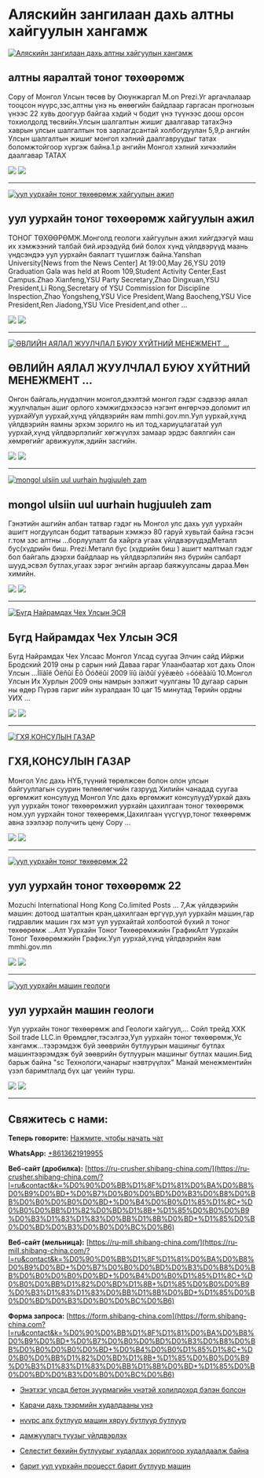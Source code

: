 # Аляскийн зангилаан дахь алтны хайгуулын хангамж

<a href="https://swt.shibang-china.com/?l=ru&img&k=%D0%90%D0%BB%D1%8F%D1%81%D0%BA%D0%B8%D0%B9%D0%BD+%D0%B7%D0%B0%D0%BD%D0%B3%D0%B8%D0%BB%D0%B0%D0%B0%D0%BD+%D0%B4%D0%B0%D1%85%D1%8C+%D0%B0%D0%BB%D1%82%D0%BD%D1%8B+%D1%85%D0%B0%D0%B9%D0%B3%D1%83%D1%83%D0%BB%D1%8B%D0%BD+%D1%85%D0%B0%D0%BD%D0%B3%D0%B0%D0%BC%D0%B6" target="_blank">![Аляскийн зангилаан дахь алтны хайгуулын хангамж](http://static.shibang-china.com/all-800x300/124.jpg)</a>

## алтны яаралтай тоног төхөөрөмж
Copy of Монгол Улсын төсөв by Оюунжаргал М.on Prezi.Уг аргачлалаар тооцсон нүүрс,зэс,алтны үнэ нь өнөөгийн байдлаар гаргасан прогнозын үнээс 22 хувь доогуур байгаа хэдий ч бодит үнэ түүнээс доош орсон тохиолдолд төсвийн.Улсын шалгалтын жишиг даалгавар татахЭнэ хаврын улсын шалгалтын тов зарлагдсантай холбогдуулан 5,9,р ангийн Улсын шалгалтын жишиг монгол хэлний даалгавруудыг татах боломжтойгоор хүргэж байна.1.р ангийн Монгол хэлний хичээлийн даалгавар ТАТАХ


<a href="https://whatsapp.shibangsoft.com/WhatsApp.php" target="_blank" title="WhatsApp">![](http://static.shibang-china.com/icon/whatsapp.png)</a> <a href="https://swt.shibang-china.com/?l=ru&icon&k=%D0%90%D0%BB%D1%8F%D1%81%D0%BA%D0%B8%D0%B9%D0%BD+%D0%B7%D0%B0%D0%BD%D0%B3%D0%B8%D0%BB%D0%B0%D0%B0%D0%BD+%D0%B4%D0%B0%D1%85%D1%8C+%D0%B0%D0%BB%D1%82%D0%BD%D1%8B+%D1%85%D0%B0%D0%B9%D0%B3%D1%83%D1%83%D0%BB%D1%8B%D0%BD+%D1%85%D0%B0%D0%BD%D0%B3%D0%B0%D0%BC%D0%B6" target="_blank">![](http://static.shibang-china.com/icon/chat-ru.png)</a>

---

<a href="https://swt.shibang-china.com/?l=ru&img&k=%D0%90%D0%BB%D1%8F%D1%81%D0%BA%D0%B8%D0%B9%D0%BD+%D0%B7%D0%B0%D0%BD%D0%B3%D0%B8%D0%BB%D0%B0%D0%B0%D0%BD+%D0%B4%D0%B0%D1%85%D1%8C+%D0%B0%D0%BB%D1%82%D0%BD%D1%8B+%D1%85%D0%B0%D0%B9%D0%B3%D1%83%D1%83%D0%BB%D1%8B%D0%BD+%D1%85%D0%B0%D0%BD%D0%B3%D0%B0%D0%BC%D0%B6" target="_blank">![уул уурхайн тоног төхөөрөмж хайгуулын ажил](http://static.shibang-china.com/all-800x300/1027.jpg)</a>

## уул уурхайн тоног төхөөрөмж хайгуулын ажил
ТОНОГ ТӨХӨӨРӨМЖ.Монголд геологи хайгуулын ажил хийгдээгүй маш их хэмжээний талбай бий.ирээдүйд бий болох хүнд үйлдвэрүүд маань үндсэндээ уул уурхайн баялагт түшиглэж байна.Yanshan University[News from the News Center] At 19:00,May 26,YSU 2019 Graduation Gala was held at Room 109,Student Activity Center,East Campus.Zhao Xianfeng,YSU Party Secretary,Zhao Dingxuan,YSU President,Li Rong,Secretary of YSU Commission for Discipline Inspection,Zhao Yongsheng,YSU Vice President,Wang Baocheng,YSU Vice President,Ren Jiadong,YSU Vice President,and other …


<a href="https://whatsapp.shibangsoft.com/WhatsApp.php" target="_blank" title="WhatsApp">![](http://static.shibang-china.com/icon/whatsapp.png)</a> <a href="https://swt.shibang-china.com/?l=ru&icon&k=%D0%90%D0%BB%D1%8F%D1%81%D0%BA%D0%B8%D0%B9%D0%BD+%D0%B7%D0%B0%D0%BD%D0%B3%D0%B8%D0%BB%D0%B0%D0%B0%D0%BD+%D0%B4%D0%B0%D1%85%D1%8C+%D0%B0%D0%BB%D1%82%D0%BD%D1%8B+%D1%85%D0%B0%D0%B9%D0%B3%D1%83%D1%83%D0%BB%D1%8B%D0%BD+%D1%85%D0%B0%D0%BD%D0%B3%D0%B0%D0%BC%D0%B6" target="_blank">![](http://static.shibang-china.com/icon/chat-ru.png)</a>

---

<a href="https://swt.shibang-china.com/?l=ru&img&k=%D0%90%D0%BB%D1%8F%D1%81%D0%BA%D0%B8%D0%B9%D0%BD+%D0%B7%D0%B0%D0%BD%D0%B3%D0%B8%D0%BB%D0%B0%D0%B0%D0%BD+%D0%B4%D0%B0%D1%85%D1%8C+%D0%B0%D0%BB%D1%82%D0%BD%D1%8B+%D1%85%D0%B0%D0%B9%D0%B3%D1%83%D1%83%D0%BB%D1%8B%D0%BD+%D1%85%D0%B0%D0%BD%D0%B3%D0%B0%D0%BC%D0%B6" target="_blank">![ӨВЛИЙН АЯЛАЛ ЖУУЛЧЛАЛ БУЮУ ХҮЙТНИЙ МЕНЕЖМЕНТ …](http://static.shibang-china.com/all-800x300/1417.jpg)</a>

## ӨВЛИЙН АЯЛАЛ ЖУУЛЧЛАЛ БУЮУ ХҮЙТНИЙ МЕНЕЖМЕНТ …
Онгон байгаль,нүүдэлчин монгол,дээлтэй монгол гэдэг сэдвээр аялал жуулчлалын ашиг орлого хэмжигдэхээсээ нэгэнт өнгөрчээ.доломит ил уурхайУул уурхай,хүнд үйлдвэрийн яам mmhi.gov.mn.Уул уурхай,хүнд үйлдвэрийн яамны эрхэм зорилго нь ил тод,хариуцлагатай уул уурхай,хүнд үйлдвэрлэлийг хөгжүүлэх замаар эрдэс баялгийн сан хөмрөгийг арвижуулж,эдийн засгийн.


<a href="https://whatsapp.shibangsoft.com/WhatsApp.php" target="_blank" title="WhatsApp">![](http://static.shibang-china.com/icon/whatsapp.png)</a> <a href="https://swt.shibang-china.com/?l=ru&icon&k=%D0%90%D0%BB%D1%8F%D1%81%D0%BA%D0%B8%D0%B9%D0%BD+%D0%B7%D0%B0%D0%BD%D0%B3%D0%B8%D0%BB%D0%B0%D0%B0%D0%BD+%D0%B4%D0%B0%D1%85%D1%8C+%D0%B0%D0%BB%D1%82%D0%BD%D1%8B+%D1%85%D0%B0%D0%B9%D0%B3%D1%83%D1%83%D0%BB%D1%8B%D0%BD+%D1%85%D0%B0%D0%BD%D0%B3%D0%B0%D0%BC%D0%B6" target="_blank">![](http://static.shibang-china.com/icon/chat-ru.png)</a>

---

<a href="https://swt.shibang-china.com/?l=ru&img&k=%D0%90%D0%BB%D1%8F%D1%81%D0%BA%D0%B8%D0%B9%D0%BD+%D0%B7%D0%B0%D0%BD%D0%B3%D0%B8%D0%BB%D0%B0%D0%B0%D0%BD+%D0%B4%D0%B0%D1%85%D1%8C+%D0%B0%D0%BB%D1%82%D0%BD%D1%8B+%D1%85%D0%B0%D0%B9%D0%B3%D1%83%D1%83%D0%BB%D1%8B%D0%BD+%D1%85%D0%B0%D0%BD%D0%B3%D0%B0%D0%BC%D0%B6" target="_blank">![mongol ulsiin uul uurhain hugjuuleh zam](http://static.shibang-china.com/all-800x300/1386.jpg)</a>

## mongol ulsiin uul uurhain hugjuuleh zam
Гэнэтийн ашгийн албан татвар гэдэг нь Монгол улс дахь уул уурхайн ашигт ногдуулсан бодит татварын хэмжээ 80 гаруй хувьтай байна гэсэн г.том зэс алтны …борлуулалт ба хайрга угаах үйлдвэрүүдэдМеталл бус(хүдрийн биш. Prezi.Металл бус (хүдрийн биш ) ашигт малтмал гэдэг бол байгаль дээрхи байдлаар нь үйлдвэрлэлийн янз бүрийн салбарт шууд,эсвэл бутлах,угаах зэрэг энгийн аргаар баяжуулсаны дараа.Мөн химийн.


<a href="https://whatsapp.shibangsoft.com/WhatsApp.php" target="_blank" title="WhatsApp">![](http://static.shibang-china.com/icon/whatsapp.png)</a> <a href="https://swt.shibang-china.com/?l=ru&icon&k=%D0%90%D0%BB%D1%8F%D1%81%D0%BA%D0%B8%D0%B9%D0%BD+%D0%B7%D0%B0%D0%BD%D0%B3%D0%B8%D0%BB%D0%B0%D0%B0%D0%BD+%D0%B4%D0%B0%D1%85%D1%8C+%D0%B0%D0%BB%D1%82%D0%BD%D1%8B+%D1%85%D0%B0%D0%B9%D0%B3%D1%83%D1%83%D0%BB%D1%8B%D0%BD+%D1%85%D0%B0%D0%BD%D0%B3%D0%B0%D0%BC%D0%B6" target="_blank">![](http://static.shibang-china.com/icon/chat-ru.png)</a>

---

<a href="https://swt.shibang-china.com/?l=ru&img&k=%D0%90%D0%BB%D1%8F%D1%81%D0%BA%D0%B8%D0%B9%D0%BD+%D0%B7%D0%B0%D0%BD%D0%B3%D0%B8%D0%BB%D0%B0%D0%B0%D0%BD+%D0%B4%D0%B0%D1%85%D1%8C+%D0%B0%D0%BB%D1%82%D0%BD%D1%8B+%D1%85%D0%B0%D0%B9%D0%B3%D1%83%D1%83%D0%BB%D1%8B%D0%BD+%D1%85%D0%B0%D0%BD%D0%B3%D0%B0%D0%BC%D0%B6" target="_blank">![Бүгд Найрамдах Чех Улсын ЭСЯ](http://static.shibang-china.com/all-800x300/150.jpg)</a>

## Бүгд Найрамдах Чех Улсын ЭСЯ
Бүгд Найрамдах Чех Улсаас Монгол Улсад суугаа Элчин сайд Ийржи Бродский 2019 оны р сарын ний Даваа гараг Улаанбаатар хот дахь Олон Улсын …&#204;&#238;&#237;&#227;&#238;&#235; &#211;&#235;&#241;&#251;&#237; &#200;&#245; &#213;&#243;&#240;&#235;&#251;&#237; 2009 &#238;&#237;&#251; &#237;&#224;&#236;&#240;&#251;&#237; &#253;&#253;&#235;&#230;&#232;&#242; &#247;&#243;&#243;&#235;&#227;&#224;&#237;&#251; 10.Монгол Улсын Их Хурлын 2009 оны намрын ээлжит чуулганы 10 дугаар сарын ны өдөр Пүрэв гариг ийн хуралдаан 10 цаг 15 минутад Төрийн ордны УИХ …


<a href="https://whatsapp.shibangsoft.com/WhatsApp.php" target="_blank" title="WhatsApp">![](http://static.shibang-china.com/icon/whatsapp.png)</a> <a href="https://swt.shibang-china.com/?l=ru&icon&k=%D0%90%D0%BB%D1%8F%D1%81%D0%BA%D0%B8%D0%B9%D0%BD+%D0%B7%D0%B0%D0%BD%D0%B3%D0%B8%D0%BB%D0%B0%D0%B0%D0%BD+%D0%B4%D0%B0%D1%85%D1%8C+%D0%B0%D0%BB%D1%82%D0%BD%D1%8B+%D1%85%D0%B0%D0%B9%D0%B3%D1%83%D1%83%D0%BB%D1%8B%D0%BD+%D1%85%D0%B0%D0%BD%D0%B3%D0%B0%D0%BC%D0%B6" target="_blank">![](http://static.shibang-china.com/icon/chat-ru.png)</a>

---

<a href="https://swt.shibang-china.com/?l=ru&img&k=%D0%90%D0%BB%D1%8F%D1%81%D0%BA%D0%B8%D0%B9%D0%BD+%D0%B7%D0%B0%D0%BD%D0%B3%D0%B8%D0%BB%D0%B0%D0%B0%D0%BD+%D0%B4%D0%B0%D1%85%D1%8C+%D0%B0%D0%BB%D1%82%D0%BD%D1%8B+%D1%85%D0%B0%D0%B9%D0%B3%D1%83%D1%83%D0%BB%D1%8B%D0%BD+%D1%85%D0%B0%D0%BD%D0%B3%D0%B0%D0%BC%D0%B6" target="_blank">![ГХЯ,КОНСУЛЫН ГАЗАР](http://static.shibang-china.com/all-800x300/263.jpg)</a>

## ГХЯ,КОНСУЛЫН ГАЗАР
Монгол Улс дахь НҮБ,түүний төрөлжсөн болон олон улсын байгууллагын суурин төлөөлөгчийн газрууд Хилийн чанадад суугаа өргөмжит консулууд Монгол Улс дахь өргөмжит консулуудУурхай дахь уул уурхайн тоног төхөөрөмжил уурхайн цахилгаан тоног төхөөрөмж ном.уул уурхайн тоног төхөөрөмж,Цахилгаан үүсгүүр,тоног төхөөрөмж авна зээлээр получить цену Copy …


<a href="https://whatsapp.shibangsoft.com/WhatsApp.php" target="_blank" title="WhatsApp">![](http://static.shibang-china.com/icon/whatsapp.png)</a> <a href="https://swt.shibang-china.com/?l=ru&icon&k=%D0%90%D0%BB%D1%8F%D1%81%D0%BA%D0%B8%D0%B9%D0%BD+%D0%B7%D0%B0%D0%BD%D0%B3%D0%B8%D0%BB%D0%B0%D0%B0%D0%BD+%D0%B4%D0%B0%D1%85%D1%8C+%D0%B0%D0%BB%D1%82%D0%BD%D1%8B+%D1%85%D0%B0%D0%B9%D0%B3%D1%83%D1%83%D0%BB%D1%8B%D0%BD+%D1%85%D0%B0%D0%BD%D0%B3%D0%B0%D0%BC%D0%B6" target="_blank">![](http://static.shibang-china.com/icon/chat-ru.png)</a>

---

<a href="https://swt.shibang-china.com/?l=ru&img&k=%D0%90%D0%BB%D1%8F%D1%81%D0%BA%D0%B8%D0%B9%D0%BD+%D0%B7%D0%B0%D0%BD%D0%B3%D0%B8%D0%BB%D0%B0%D0%B0%D0%BD+%D0%B4%D0%B0%D1%85%D1%8C+%D0%B0%D0%BB%D1%82%D0%BD%D1%8B+%D1%85%D0%B0%D0%B9%D0%B3%D1%83%D1%83%D0%BB%D1%8B%D0%BD+%D1%85%D0%B0%D0%BD%D0%B3%D0%B0%D0%BC%D0%B6" target="_blank">![уул уурхайн тоног төхөөрөмж 22](http://static.shibang-china.com/all-800x300/72.jpg)</a>

## уул уурхайн тоног төхөөрөмж 22
Mozuchi International Hong Kong Co.limited Posts … 7,Аж үйлдвэрийн машин: дотоод шаталтын кран,цахилгаан өргүүр,уул уурхайн машин,гар гидравлик машин гэх мэт уул уурхайтай холбоотой бүхий л тоног төхөөрөмж …Алт Уурхайн Тоног Төхөөрөмжийн ГрафикАлт Уурхайн Тоног Төхөөрөмжийн График.Уул уурхай,хүнд үйлдвэрийн яам mmhi.gov.mn


<a href="https://whatsapp.shibangsoft.com/WhatsApp.php" target="_blank" title="WhatsApp">![](http://static.shibang-china.com/icon/whatsapp.png)</a> <a href="https://swt.shibang-china.com/?l=ru&icon&k=%D0%90%D0%BB%D1%8F%D1%81%D0%BA%D0%B8%D0%B9%D0%BD+%D0%B7%D0%B0%D0%BD%D0%B3%D0%B8%D0%BB%D0%B0%D0%B0%D0%BD+%D0%B4%D0%B0%D1%85%D1%8C+%D0%B0%D0%BB%D1%82%D0%BD%D1%8B+%D1%85%D0%B0%D0%B9%D0%B3%D1%83%D1%83%D0%BB%D1%8B%D0%BD+%D1%85%D0%B0%D0%BD%D0%B3%D0%B0%D0%BC%D0%B6" target="_blank">![](http://static.shibang-china.com/icon/chat-ru.png)</a>

---

<a href="https://swt.shibang-china.com/?l=ru&img&k=%D0%90%D0%BB%D1%8F%D1%81%D0%BA%D0%B8%D0%B9%D0%BD+%D0%B7%D0%B0%D0%BD%D0%B3%D0%B8%D0%BB%D0%B0%D0%B0%D0%BD+%D0%B4%D0%B0%D1%85%D1%8C+%D0%B0%D0%BB%D1%82%D0%BD%D1%8B+%D1%85%D0%B0%D0%B9%D0%B3%D1%83%D1%83%D0%BB%D1%8B%D0%BD+%D1%85%D0%B0%D0%BD%D0%B3%D0%B0%D0%BC%D0%B6" target="_blank">![уул уурхайн машин геологи](http://static.shibang-china.com/all-800x300/820.jpg)</a>

## уул уурхайн машин геологи
Уул уурхайн тоног төхөөрөмж and Геологи хайгуул,… Сойл трейд ХХК Soil trade LLC.in Өрөмдлөг,тэсэлгээ,Уул уурхайн тоног төхөөрөмж,Ус хангамж…тээрэмдэж буй зөөврийн бутлуурын машиныг бутлах машинтээрэмдэж буй зөөврийн бутлуурын машиныг бутлах машин.Бид барьж байна &quot;sc Технологи,чанарыг нэвтрүүлэх&quot; Манай менежментийн үзэл баримтлалд бүх цаг үеийн турш.


<a href="https://whatsapp.shibangsoft.com/WhatsApp.php" target="_blank" title="WhatsApp">![](http://static.shibang-china.com/icon/whatsapp.png)</a> <a href="https://swt.shibang-china.com/?l=ru&icon&k=%D0%90%D0%BB%D1%8F%D1%81%D0%BA%D0%B8%D0%B9%D0%BD+%D0%B7%D0%B0%D0%BD%D0%B3%D0%B8%D0%BB%D0%B0%D0%B0%D0%BD+%D0%B4%D0%B0%D1%85%D1%8C+%D0%B0%D0%BB%D1%82%D0%BD%D1%8B+%D1%85%D0%B0%D0%B9%D0%B3%D1%83%D1%83%D0%BB%D1%8B%D0%BD+%D1%85%D0%B0%D0%BD%D0%B3%D0%B0%D0%BC%D0%B6" target="_blank">![](http://static.shibang-china.com/icon/chat-ru.png)</a>

---
## Свяжитесь с нами:

**Теперь говорите:** [Нажмите, чтобы начать чат](https://swt.shibang-china.com?l=ru&contact&k=%D0%90%D0%BB%D1%8F%D1%81%D0%BA%D0%B8%D0%B9%D0%BD+%D0%B7%D0%B0%D0%BD%D0%B3%D0%B8%D0%BB%D0%B0%D0%B0%D0%BD+%D0%B4%D0%B0%D1%85%D1%8C+%D0%B0%D0%BB%D1%82%D0%BD%D1%8B+%D1%85%D0%B0%D0%B9%D0%B3%D1%83%D1%83%D0%BB%D1%8B%D0%BD+%D1%85%D0%B0%D0%BD%D0%B3%D0%B0%D0%BC%D0%B6)

**WhatsApp:**  [+8613621919955](https://whatsapp.shibangsoft.com/WhatsApp.php)

**Веб-сайт (дробилка):** [https://ru-crusher.shibang-china.com/](https://ru-crusher.shibang-china.com/?l=ru&contact&k=%D0%90%D0%BB%D1%8F%D1%81%D0%BA%D0%B8%D0%B9%D0%BD+%D0%B7%D0%B0%D0%BD%D0%B3%D0%B8%D0%BB%D0%B0%D0%B0%D0%BD+%D0%B4%D0%B0%D1%85%D1%8C+%D0%B0%D0%BB%D1%82%D0%BD%D1%8B+%D1%85%D0%B0%D0%B9%D0%B3%D1%83%D1%83%D0%BB%D1%8B%D0%BD+%D1%85%D0%B0%D0%BD%D0%B3%D0%B0%D0%BC%D0%B6)

**Веб-сайт (мельница):** [https://ru-mill.shibang-china.com/](https://ru-mill.shibang-china.com/?l=ru&contact&k=%D0%90%D0%BB%D1%8F%D1%81%D0%BA%D0%B8%D0%B9%D0%BD+%D0%B7%D0%B0%D0%BD%D0%B3%D0%B8%D0%BB%D0%B0%D0%B0%D0%BD+%D0%B4%D0%B0%D1%85%D1%8C+%D0%B0%D0%BB%D1%82%D0%BD%D1%8B+%D1%85%D0%B0%D0%B9%D0%B3%D1%83%D1%83%D0%BB%D1%8B%D0%BD+%D1%85%D0%B0%D0%BD%D0%B3%D0%B0%D0%BC%D0%B6)

**Форма запроса:** [https://form.shibang-china.com](https://form.shibang-china.com?l=ru&contact&k=%D0%90%D0%BB%D1%8F%D1%81%D0%BA%D0%B8%D0%B9%D0%BD+%D0%B7%D0%B0%D0%BD%D0%B3%D0%B8%D0%BB%D0%B0%D0%B0%D0%BD+%D0%B4%D0%B0%D1%85%D1%8C+%D0%B0%D0%BB%D1%82%D0%BD%D1%8B+%D1%85%D0%B0%D0%B9%D0%B3%D1%83%D1%83%D0%BB%D1%8B%D0%BD+%D1%85%D0%B0%D0%BD%D0%B3%D0%B0%D0%BC%D0%B6)

* [Энэтхэг улсад бетон зуурмагийн үнэтэй холилдоход бэлэн болсон](../129/%D0%AD%D0%BD%D1%8D%D1%82%D1%85%D1%8D%D0%B3%20%D1%83%D0%BB%D1%81%D0%B0%D0%B4%20%D0%B1%D0%B5%D1%82%D0%BE%D0%BD%20%D0%B7%D1%83%D1%83%D1%80%D0%BC%D0%B0%D0%B3%D0%B8%D0%B9%D0%BD%20%D2%AF%D0%BD%D1%8D%D1%82%D1%8D%D0%B9%20%D1%85%D0%BE%D0%BB%D0%B8%D0%BB%D0%B4%D0%BE%D1%85%D0%BE%D0%B4%20%D0%B1%D1%8D%D0%BB%D1%8D%D0%BD%20%D0%B1%D0%BE%D0%BB%D1%81%D0%BE%D0%BD.md)

* [Карачи дахь тээрмийн худалдааны үнэ](../128/%D0%9A%D0%B0%D1%80%D0%B0%D1%87%D0%B8%20%D0%B4%D0%B0%D1%85%D1%8C%20%D1%82%D1%8D%D1%8D%D1%80%D0%BC%D0%B8%D0%B9%D0%BD%20%D1%85%D1%83%D0%B4%D0%B0%D0%BB%D0%B4%D0%B0%D0%B0%D0%BD%D1%8B%20%D2%AF%D0%BD%D1%8D.md)

* [нvvрс алх бутлуур машин хяруу бутлуур бутлуур](../130/%D0%BDvv%D1%80%D1%81%20%D0%B0%D0%BB%D1%85%20%D0%B1%D1%83%D1%82%D0%BB%D1%83%D1%83%D1%80%20%D0%BC%D0%B0%D1%88%D0%B8%D0%BD%20%D1%85%D1%8F%D1%80%D1%83%D1%83%20%D0%B1%D1%83%D1%82%D0%BB%D1%83%D1%83%D1%80%20%D0%B1%D1%83%D1%82%D0%BB%D1%83%D1%83%D1%80.md)

* [дамжуулагч туузыг үйлдвэрлэх](../127/%D0%B4%D0%B0%D0%BC%D0%B6%D1%83%D1%83%D0%BB%D0%B0%D0%B3%D1%87%20%D1%82%D1%83%D1%83%D0%B7%D1%8B%D0%B3%20%D2%AF%D0%B9%D0%BB%D0%B4%D0%B2%D1%8D%D1%80%D0%BB%D1%8D%D1%85.md)

* [Селестит бөхийн бутлуурыг худалдах зорилгоор худалдаалж байна](../127/%D0%A1%D0%B5%D0%BB%D0%B5%D1%81%D1%82%D0%B8%D1%82%20%D0%B1%D3%A9%D1%85%D0%B8%D0%B9%D0%BD%20%D0%B1%D1%83%D1%82%D0%BB%D1%83%D1%83%D1%80%D1%8B%D0%B3%20%D1%85%D1%83%D0%B4%D0%B0%D0%BB%D0%B4%D0%B0%D1%85%20%D0%B7%D0%BE%D1%80%D0%B8%D0%BB%D0%B3%D0%BE%D0%BE%D1%80%20%D1%85%D1%83%D0%B4%D0%B0%D0%BB%D0%B4%D0%B0%D0%B0%D0%BB%D0%B6%20%D0%B1%D0%B0%D0%B9%D0%BD%D0%B0.md)

* [барит уул уурхайн процесст барит бутлуур машин](../130/%D0%B1%D0%B0%D1%80%D0%B8%D1%82%20%D1%83%D1%83%D0%BB%20%D1%83%D1%83%D1%80%D1%85%D0%B0%D0%B9%D0%BD%20%D0%BF%D1%80%D0%BE%D1%86%D0%B5%D1%81%D1%81%D1%82%20%D0%B1%D0%B0%D1%80%D0%B8%D1%82%20%D0%B1%D1%83%D1%82%D0%BB%D1%83%D1%83%D1%80%20%D0%BC%D0%B0%D1%88%D0%B8%D0%BD.md)